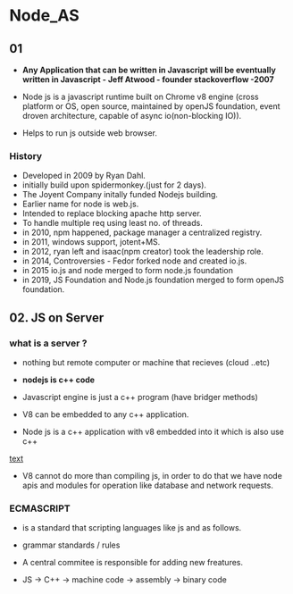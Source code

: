 # Node_AS

## 01

- **Any Application that can be written in Javascript will be eventually written in Javascript - Jeff Atwood - founder stackoverflow -2007**

- Node js is a javascript runtime built on Chrome v8 engine (cross platform or OS, open source, maintained by openJS foundation, event droven architecture, capable of async io(non-blocking IO)).

- Helps to run js outside web browser.

### History

- Developed in 2009 by Ryan Dahl.
- initially build upon spidermonkey.(just for 2 days).
- The Joyent Company initally funded Nodejs building.
- Earlier name for node is web.js.
- Intended to replace blocking apache http server.
- To handle multiple req using least no. of threads.
- in 2010, npm happened, package manager a centralized registry.
- in 2011, windows support, jotent+MS.
- in 2012, ryan left and isaac(npm creator) took the leadership role.
- in 2014, Controversies - Fedor forked node and created io.js.
- in 2015 io.js and node merged to form node.js foundation
- in 2019, JS Foundation and Node.js foundation merged to form openJS foundation. 


## 02. JS on Server

### what is a server ?
- nothing but remote computer or machine that recieves (cloud ..etc)


- **nodejs is c++ code**

- Javascript engine is just a c++ program (have bridger methods)

- V8 can be embedded to any c++ application.

- Node js is a c++ application with v8 embedded into it which is also use c++

[text](https://tjwebdev.in/_next/image?url=%2Fassets%2Fblog_images%2Fnode_architecture.png&w=1920&q=75)

- V8 cannot do more than compiling js, in order to do that we have node apis and modules for operation like database and network requests.

### ECMASCRIPT 
- is a standard that scripting languages like js and as follows.
- grammar standards / rules
- A central commitee is responsible for adding new freatures.

- JS -> C++ -> machine code -> assembly -> binary code 














